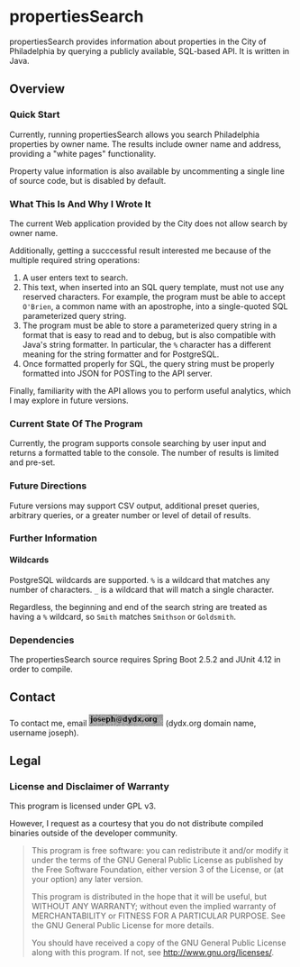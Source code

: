 # propertiesSearch

propertiesSearch provides information about properties in the City of Philadelphia
by querying a publicly available, SQL-based API. It is written in Java.

## Overview
### Quick Start

Currently, running propertiesSearch allows you search Philadelphia properties by
owner name. The results include owner name and address, providing a
"white pages" functionality.

Property value information is also available by uncommenting a single line of
source code, but is disabled by default.

### What This Is And Why I Wrote It

The current Web application provided by the City does not allow search by owner name.

Additionally, getting a succcessful result interested me because of the multiple
required string operations:
1) A user enters text to search.
2) This text, when inserted into an SQL query template, must not use
any reserved characters. For example, the program must be able to accept
`O'Brien`, a common name with an apostrophe, into a single-quoted SQL
parameterized query string.
3) The program must be able to store a
parameterized query string in a format that
is easy to read and to debug, but is also
compatible with Java's string formatter.
In particular, the `%` character has a
different meaning for the string formatter
and for PostgreSQL.
4) Once formatted properly for SQL, the query string must be properly formatted
into JSON for POSTing to the API server.

Finally, familiarity with the API allows you to perform useful analytics,
which I may explore in future versions.

### Current State Of The Program

Currently, the program supports console searching by user input and returns
a formatted table to the console. The number of results is limited and pre-set.

### Future Directions
Future versions may support CSV output, additional preset queries, arbitrary
queries, or a greater number or level of detail of results.

### Further Information
#### Wildcards
PostgreSQL wildcards are supported. `%` is a wildcard that matches any number
of characters. `_` is a wildcard that will match a single character.

Regardless, the beginning and end of the search string are treated as having
a `%` wildcard, so `Smith` matches `Smithson` or `Goldsmith`.

### Dependencies
The propertiesSearch source requires Spring Boot 2.5.2 and JUnit 4.12
in order to compile.

## Contact
To contact me, email ![](/emailnoise.png) (dydx.org domain name, username joseph).

## Legal
### License and Disclaimer of Warranty
This program is licensed under GPL v3.

However, I request as a courtesy that you do not distribute compiled binaries
outside of the developer community.

> This program is free software: you can redistribute it and/or modify
it under the terms of the GNU General Public License as published by
the Free Software Foundation, either version 3 of the License, or
(at your option) any later version.
>
> This program is distributed in the hope that it will be useful,
but WITHOUT ANY WARRANTY; without even the implied warranty of
MERCHANTABILITY or FITNESS FOR A PARTICULAR PURPOSE.  See the
GNU General Public License for more details.
>
>You should have received a copy of the GNU General Public License
along with this program.  If not, see <http://www.gnu.org/licenses/>.
